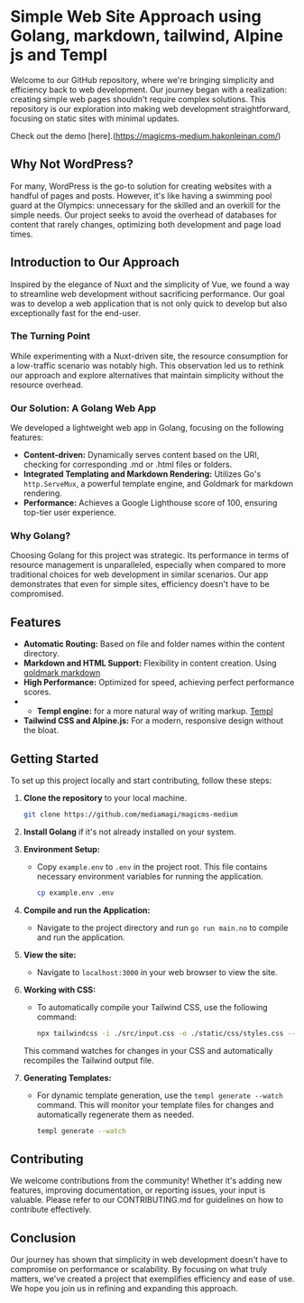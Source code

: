# Simple Web Site Approach using Golang, markdown, tailwind, Alpine js and Templ

Welcome to our GitHub repository, where we're bringing simplicity and efficiency back to web development. Our journey
began with a realization: creating simple web pages shouldn't require complex solutions. This repository is our
exploration into making web development straightforward, focusing on static sites with minimal updates.

Check out the demo [here].(https://magicms-medium.hakonleinan.com/)

## Why Not WordPress?

For many, WordPress is the go-to solution for creating websites with a handful of pages and posts. However, it's like
having a swimming pool guard at the Olympics: unnecessary for the skilled and an overkill for the simple needs. Our
project seeks to avoid the overhead of databases for content that rarely changes, optimizing both development and page
load times.

## Introduction to Our Approach

Inspired by the elegance of Nuxt and the simplicity of Vue, we found a way to streamline web development without
sacrificing performance. Our goal was to develop a web application that is not only quick to develop but also
exceptionally fast for the end-user.

### The Turning Point

While experimenting with a Nuxt-driven site, the resource consumption for a low-traffic scenario was notably high. This
observation led us to rethink our approach and explore alternatives that maintain simplicity without the resource
overhead.

### Our Solution: A Golang Web App

We developed a lightweight web app in Golang, focusing on the following features:

- **Content-driven:** Dynamically serves content based on the URI, checking for corresponding .md or .html files or
  folders.
- **Integrated Templating and Markdown Rendering:** Utilizes Go's `http.ServeMux`, a powerful template engine, and
  Goldmark for markdown rendering.
- **Performance:** Achieves a Google Lighthouse score of 100, ensuring top-tier user experience.

### Why Golang?

Choosing Golang for this project was strategic. Its performance in terms of resource management is unparalleled,
especially when compared to more traditional choices for web development in similar scenarios. Our app demonstrates that
even for simple sites, efficiency doesn't have to be compromised.

## Features

- **Automatic Routing:** Based on file and folder names within the content directory.
- **Markdown and HTML Support:** Flexibility in content creation.
  Using [goldmark markdown](https://github.com/yuin/goldmark)
- **High Performance:** Optimized for speed, achieving perfect performance scores.
-
    - **Templ engine:** for a more natural way of writing markup. [Templ](https://github.com/a-h/templ)
- **Tailwind CSS and Alpine.js:** For a modern, responsive design without the bloat.

## Getting Started

To set up this project locally and start contributing, follow these steps:

1. **Clone the repository** to your local machine.

    ```bash
    git clone https://github.com/mediamagi/magicms-medium
    ```

2. **Install Golang** if it's not already installed on your system.

3. **Environment Setup:**

    - Copy `example.env` to `.env` in the project root. This file contains necessary environment variables for running
      the application.

        ```bash
        cp example.env .env
        ```

4. **Compile and run the Application:**

    - Navigate to the project directory and run `go run main.no` to compile and run the application.

5. **View the site:**

    - Navigate to `localhost:3000` in your web browser to view the site.

6. **Working with CSS:**

    - To automatically compile your Tailwind CSS, use the following command:

        ```bash
        npx tailwindcss -i ./src/input.css -o ./static/css/styles.css --watch
        ```

   This command watches for changes in your CSS and automatically recompiles the Tailwind output file.

7. **Generating Templates:**

    - For dynamic template generation, use the `templ generate --watch` command. This will monitor your template files
      for changes and automatically regenerate them as needed.

        ```bash
        templ generate --watch
        ```

## Contributing

We welcome contributions from the community! Whether it's adding new features, improving documentation, or reporting
issues, your input is valuable. Please refer to our CONTRIBUTING.md for guidelines on how to contribute effectively.

## Conclusion

Our journey has shown that simplicity in web development doesn't have to compromise on performance or scalability. By
focusing on what truly matters, we've created a project that exemplifies efficiency and ease of use. We hope you join us
in refining and expanding this approach.
